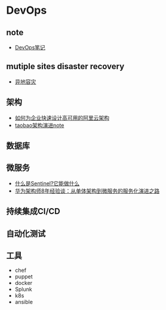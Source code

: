 
# DevOps

## note
 * [DevOps笔记](devopsnote.md)

## mutiple sites disaster recovery
 * [异地容灾](disaster_recovery.md)

## 架构
* [如何为企业快速设计高可用的阿里云架构](https://blog.51cto.com/ganbing/2103694)
* [taobao架构演进note](taobao_arch.md)

## 数据库

## 微服务
 * [什么是Sentinel?它能做什么](https://blog.csdn.net/u012190514/article/details/81383698)
 * [华为架构师8年经验谈：从单体架构到微服务的服务化演进之路](https://sdk.cn/news/4033)

## 持续集成CI/CD

## 自动化测试

## 工具
* chef
* puppet
* docker
* Splunk
* k8s
* ansible


